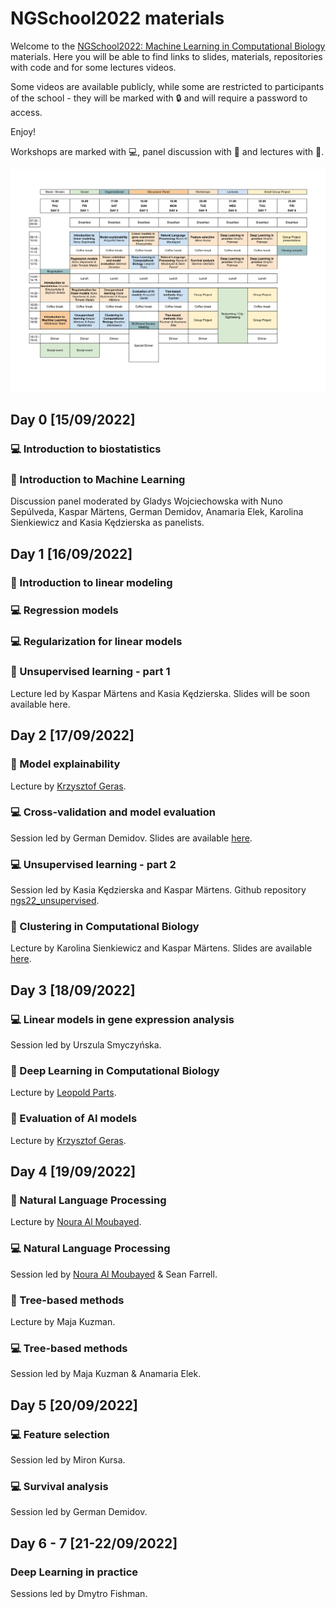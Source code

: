 NGSchool2022 materials
================

Welcome to the [NGSchool2022: Machine Learning in Computational
Biology](https://ngschool.eu/ngschool2022/) materials. Here you will be
able to find links to slides, materials, repositories with code and for
some lectures videos.

Some videos are available publicly, while some are restricted to
participants of the school - they will be marked with :lock: and will
require a password to access.

Enjoy!

Workshops are marked with :computer:, panel discussion with
:speech_balloon: and lectures with :mega:.

[![](program.png)](https://ngschool.eu/ngschool2022/#program)

## Day 0 \[15/09/2022\]

### :computer: Introduction to biostatistics

### :speech_balloon: Introduction to Machine Learning

Discussion panel moderated by Gladys Wojciechowska with Nuno Sepúlveda,
Kaspar Märtens, German Demidov, Anamaria Elek, Karolina Sienkiewicz and
Kasia Kędzierska as panelists.

## Day 1 \[16/09/2022\]

### :mega: Introduction to linear modeling

### :computer: Regression models

### :computer: Regularization for linear models

### :mega: Unsupervised learning - part 1

Lecture led by Kaspar Märtens and Kasia Kędzierska. Slides will be soon
available here.

## Day 2 \[17/09/2022\]

### :mega: Model explainability

Lecture by [Krzysztof Geras](https://cs.nyu.edu/~kgeras/).

### :computer: Cross-validation and model evaluation

Session led by German Demidov. Slides are available
[here](day2/Model_evaluation-5.pdf).

### :computer: Unsupervised learning - part 2

Session led by Kasia Kędzierska and Kaspar Märtens. Github repository
[ngs22_unsupervised](https://github.com/kzkedzierska/ngs22_unsupervised).

### :mega: Clustering in Computational Biology

Lecture by Karolina Sienkiewicz and Kaspar Märtens. Slides are available
[here](day2/Clustering_in_comp_bio.pdf).


## Day 3 \[18/09/2022\]

### :computer: Linear models in gene expression analysis

Session led by Urszula Smyczyńska.

### :mega: Deep Learning in Computational Biology

Lecture by [Leopold
Parts](https://www.sanger.ac.uk/person/parts-leopold/).

### :mega: Evaluation of AI models

Lecture by [Krzysztof Geras](https://cs.nyu.edu/~kgeras/).

## Day 4 \[19/09/2022\]

### :mega: Natural Language Processing

Lecture by [Noura Al
Moubayed](https://www.durham.ac.uk/staff/noura-al-moubayed/).

### :computer: Natural Language Processing

Session led by [Noura Al
Moubayed](https://www.durham.ac.uk/staff/noura-al-moubayed/) & Sean
Farrell.

### :mega: Tree-based methods

Lecture by Maja Kuzman.

### :computer: Tree-based methods

Session led by Maja Kuzman & Anamaria Elek.

## Day 5 \[20/09/2022\]

### :computer: Feature selection

Session led by Miron Kursa.

### :computer: Survival analysis

Session led by German Demidov.

## Day 6 - 7 \[21-22/09/2022\]

### Deep Learning in practice

Sessions led by Dmytro Fishman.
